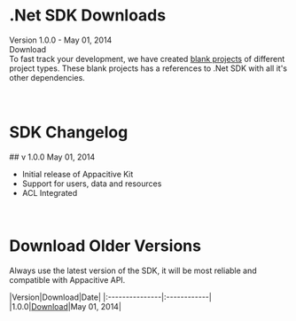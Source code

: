 ﻿
<h1><span class="glyphicon glyphicon-download-alt"></span> .Net SDK Downloads</h1>
<span class="muted mbm">Version 1.0.0 - May 01, 2014</span>
<div <a class="btn btn-primary pll prl">Download</a></div>
<div class="ptm">
To fast track your development, we have created <a href="blank-project">blank projects</a> of different project types. These blank projects has a references to .Net SDK with all it's other dependencies.
</div>

<br/>
<br/>

<h1><span class="glyphicon glyphicon-time"></span> SDK Changelog</h1>
## v 1.0.0
<span class="muted">May 01, 2014</span>

+   Initial release of Appacitive Kit
+   Support for users, data and resources
+   ACL Integrated

<br/>

<h1><span class="glyphicon glyphicon-cloud-download"></span> Download Older Versions</h1>
Always use the latest version of the SDK, it will be most reliable and compatible with Appacitive API.

|Version|Download|Date|
|:---------------|:------------|
|1.0.0|<a href="#">Download</a>|May 01, 2014|